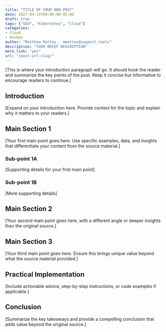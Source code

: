 ```yaml
---
title: "TITLE OF YOUR NEW POST"
date: 2027-04-13T09:00:00-05:00
draft: true
tags: ["SEO", "Kubernetes", "Cloud"]
categories:
- Cloud
- DevOps
author: "Matthew Mattox - mmattox@support.tools"
description: "YOUR BRIEF DESCRIPTION"
more_link: "yes"
url: "/post-url-slug/"
---
```


[This is where your introduction paragraph will go. It should hook the reader and summarize the key points of the post. Keep it concise but informative to encourage readers to continue.]

<!--more-->

## Introduction

[Expand on your introduction here. Provide context for the topic and explain why it matters to your readers.]

## Main Section 1

[Your first main point goes here. Use specific examples, data, and insights that differentiate your content from the source material.]

### Sub-point 1A

[Supporting details for your first main point]

### Sub-point 1B

[More supporting details]

## Main Section 2

[Your second main point goes here, with a different angle or deeper insights than the original source.]

## Main Section 3

[Your third main point goes here. Ensure this brings unique value beyond what the source material provided.]

## Practical Implementation

[Include actionable advice, step-by-step instructions, or code examples if applicable.]

## Conclusion

[Summarize the key takeaways and provide a compelling conclusion that adds value beyond the original source.]
